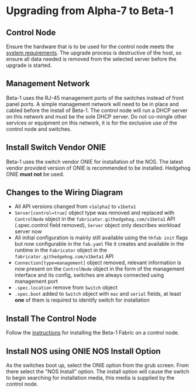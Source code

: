 # Upgrading from Alpha-7 to Beta-1
## Control Node
Ensure the hardware that is to be used for the control node meets the [system requirements](requirements.md#control-node). The upgrade process is destructive of the host, so ensure all data needed is removed from the selected server before the upgrade is started.

## Management Network
Beta-1 uses the RJ-45 management ports of the switches instead of front panel ports. A simple management network will need to be in place and cabled before the install of Beta-1. The control node will run a DHCP server on this network and must be the sole DHCP server. Do not co-mingle other services or equipment on this network, it is for the exclusive use of the control node and switches.

## Install Switch Vendor ONIE
Beta-1 uses the switch vendor ONIE for installation of the NOS. The latest vendor provided version of ONIE is recommended to be installed. Hedgehog ONIE **must not** be used.


## Changes to the Wiring Diagram

* All API versions changed from `v1alpha2` to `v1beta1`
* `Server[control=true]` object type was removed and replaced with `ControlNode` object in the `fabricator.githedgehog.com/v1beta1` API (.spec.control field removed), `Server` object only describes workload server now
* All initial configuration is mainly still available using the `hhfab init` flags but now configurable in the `fab.yaml` file it creates and available in the runtime in the `Fabricator` object in the `fabricator.githedgehog.com/v1beta1` API
* `Connection[type=management]` object removed, relevant information is now present on the `ControlNode` object in the form of the management interface and its config, switches are always connected using management port
* `.spec.location` remove from `Switch` object
* `.spec.boot` added to `Switch` object with `mac` and `serial` fields, at least **one** of them is required to identify switch for installation

## Install The Control Node
Follow the [instructions](install.md#build-control-node-configuration-and-installer) for installing the Beta-1 Fabric on a control node.


## Install NOS using ONIE NOS Install Option
As the switches boot up, select the ONIE option from the grub screen. From there select the "NOS Install" option. The install option will cause the switch to begin searching for installation media, this media is supplied by the control node.


